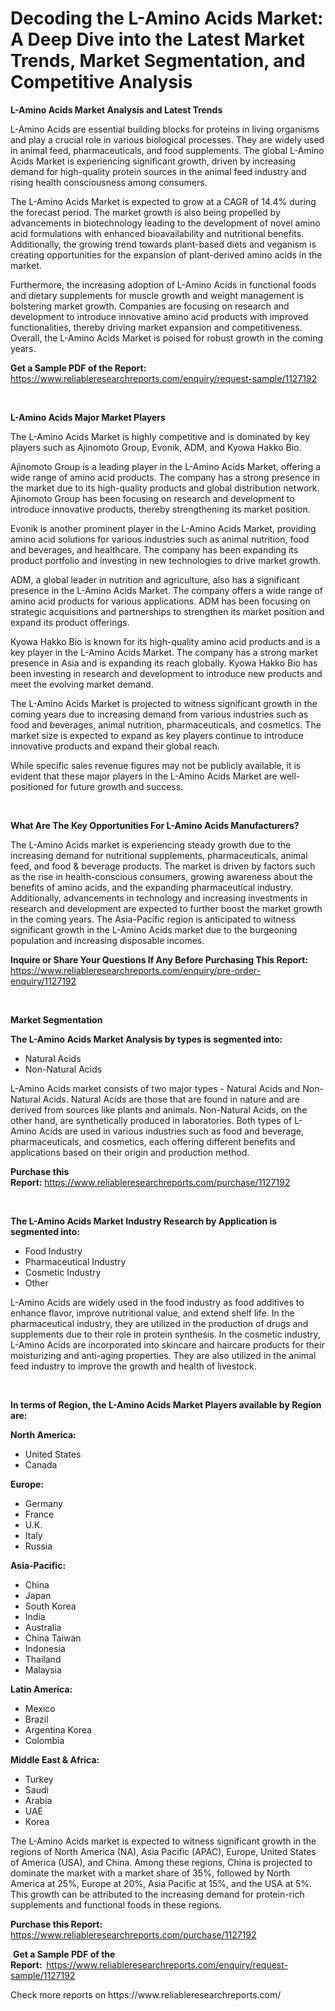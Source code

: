 <p><h1>Decoding the L-Amino Acids Market: A Deep Dive into the Latest Market Trends, Market Segmentation, and Competitive Analysis</h1></p><p><strong>L-Amino Acids Market Analysis and Latest Trends</strong></p>
<p><p>L-Amino Acids are essential building blocks for proteins in living organisms and play a crucial role in various biological processes. They are widely used in animal feed, pharmaceuticals, and food supplements. The global L-Amino Acids Market is experiencing significant growth, driven by increasing demand for high-quality protein sources in the animal feed industry and rising health consciousness among consumers.</p><p>The L-Amino Acids Market is expected to grow at a CAGR of 14.4% during the forecast period. The market growth is also being propelled by advancements in biotechnology leading to the development of novel amino acid formulations with enhanced bioavailability and nutritional benefits. Additionally, the growing trend towards plant-based diets and veganism is creating opportunities for the expansion of plant-derived amino acids in the market.</p><p>Furthermore, the increasing adoption of L-Amino Acids in functional foods and dietary supplements for muscle growth and weight management is bolstering market growth. Companies are focusing on research and development to introduce innovative amino acid products with improved functionalities, thereby driving market expansion and competitiveness. Overall, the L-Amino Acids Market is poised for robust growth in the coming years.</p></p>
<p><strong>Get a Sample PDF of the Report:&nbsp;</strong> <a href="https://www.reliableresearchreports.com/enquiry/request-sample/1127192">https://www.reliableresearchreports.com/enquiry/request-sample/1127192</a></p>
<p>&nbsp;</p>
<p><strong>L-Amino Acids Major Market Players</strong></p>
<p><p>The L-Amino Acids Market is highly competitive and is dominated by key players such as Ajinomoto Group, Evonik, ADM, and Kyowa Hakko Bio. </p><p>Ajinomoto Group is a leading player in the L-Amino Acids Market, offering a wide range of amino acid products. The company has a strong presence in the market due to its high-quality products and global distribution network. Ajinomoto Group has been focusing on research and development to introduce innovative products, thereby strengthening its market position.</p><p>Evonik is another prominent player in the L-Amino Acids Market, providing amino acid solutions for various industries such as animal nutrition, food and beverages, and healthcare. The company has been expanding its product portfolio and investing in new technologies to drive market growth.</p><p>ADM, a global leader in nutrition and agriculture, also has a significant presence in the L-Amino Acids Market. The company offers a wide range of amino acid products for various applications. ADM has been focusing on strategic acquisitions and partnerships to strengthen its market position and expand its product offerings.</p><p>Kyowa Hakko Bio is known for its high-quality amino acid products and is a key player in the L-Amino Acids Market. The company has a strong market presence in Asia and is expanding its reach globally. Kyowa Hakko Bio has been investing in research and development to introduce new products and meet the evolving market demand.</p><p>The L-Amino Acids Market is projected to witness significant growth in the coming years due to increasing demand from various industries such as food and beverages, animal nutrition, pharmaceuticals, and cosmetics. The market size is expected to expand as key players continue to introduce innovative products and expand their global reach.</p><p>While specific sales revenue figures may not be publicly available, it is evident that these major players in the L-Amino Acids Market are well-positioned for future growth and success.</p></p>
<p>&nbsp;</p>
<p><strong>What Are The Key Opportunities For L-Amino Acids Manufacturers?</strong></p>
<p><p>The L-Amino Acids market is experiencing steady growth due to the increasing demand for nutritional supplements, pharmaceuticals, animal feed, and food & beverage products. The market is driven by factors such as the rise in health-conscious consumers, growing awareness about the benefits of amino acids, and the expanding pharmaceutical industry. Additionally, advancements in technology and increasing investments in research and development are expected to further boost the market growth in the coming years. The Asia-Pacific region is anticipated to witness significant growth in the L-Amino Acids market due to the burgeoning population and increasing disposable incomes.</p></p>
<p><strong>Inquire or Share Your Questions If Any Before Purchasing This Report:</strong> <a href="https://www.reliableresearchreports.com/enquiry/pre-order-enquiry/1127192">https://www.reliableresearchreports.com/enquiry/pre-order-enquiry/1127192</a></p>
<p>&nbsp;</p>
<p><strong>Market Segmentation</strong></p>
<p><strong>The L-Amino Acids Market Analysis by types is segmented into:</strong></p>
<p><ul><li>Natural Acids</li><li>Non-Natural Acids</li></ul></p>
<p><p>L-Amino Acids market consists of two major types - Natural Acids and Non-Natural Acids. Natural Acids are those that are found in nature and are derived from sources like plants and animals. Non-Natural Acids, on the other hand, are synthetically produced in laboratories. Both types of L-Amino Acids are used in various industries such as food and beverage, pharmaceuticals, and cosmetics, each offering different benefits and applications based on their origin and production method.</p></p>
<p><strong>Purchase this Report:&nbsp;</strong><a href="https://www.reliableresearchreports.com/purchase/1127192">https://www.reliableresearchreports.com/purchase/1127192</a></p>
<p>&nbsp;</p>
<p><strong>The L-Amino Acids Market Industry Research by Application is segmented into:</strong></p>
<p><ul><li>Food Industry</li><li>Pharmaceutical Industry</li><li>Cosmetic Industry</li><li>Other</li></ul></p>
<p><p>L-Amino Acids are widely used in the food industry as food additives to enhance flavor, improve nutritional value, and extend shelf life. In the pharmaceutical industry, they are utilized in the production of drugs and supplements due to their role in protein synthesis. In the cosmetic industry, L-Amino Acids are incorporated into skincare and haircare products for their moisturizing and anti-aging properties. They are also utilized in the animal feed industry to improve the growth and health of livestock.</p></p>
<p>&nbsp;</p>
<p><strong>In terms of Region, the L-Amino Acids Market Players available by Region are:</strong></p>
<p>
    <p> <strong> North America: </strong>
        <ul>
            <li>United States</li>
            <li>Canada</li>
        </ul>
        </p> 
    <p> <strong> Europe: </strong>
        <ul>
            <li>Germany</li>
            <li>France</li>
            <li>U.K.</li>
            <li>Italy</li>
            <li>Russia</li>
        </ul>
        </p> 
    <p> <strong> Asia-Pacific: </strong>
        <ul>
            <li>China</li>
            <li>Japan</li>
            <li>South Korea</li>
            <li>India</li>
            <li>Australia</li>
            <li>China Taiwan</li>
            <li>Indonesia</li>
            <li>Thailand</li>
            <li>Malaysia</li>
        </ul>
        </p> 
    <p> <strong> Latin America: </strong>
        <ul>
            <li>Mexico</li>
            <li>Brazil</li>
            <li>Argentina Korea</li>
            <li>Colombia</li>
        </ul>
        </p> 
    <p> <strong> Middle East & Africa: </strong>
        <ul>
            <li>Turkey</li>
            <li>Saudi</li>
            <li>Arabia</li>
            <li>UAE</li>
            <li>Korea</li>
        </ul>
    </p>
    </p>
<p><p>The L-Amino Acids market is expected to witness significant growth in the regions of North America (NA), Asia Pacific (APAC), Europe, United States of America (USA), and China. Among these regions, China is projected to dominate the market with a market share of 35%, followed by North America at 25%, Europe at 20%, Asia Pacific at 15%, and the USA at 5%. This growth can be attributed to the increasing demand for protein-rich supplements and functional foods in these regions.</p></p>
<p><strong>Purchase this Report: </strong><a href="https://www.reliableresearchreports.com/purchase/1127192">https://www.reliableresearchreports.com/purchase/1127192</a></p>
<p>&nbsp;<strong>Get a Sample PDF of the Report:&nbsp;&nbsp;</strong><a href="https://www.reliableresearchreports.com/enquiry/request-sample/1127192">https://www.reliableresearchreports.com/enquiry/request-sample/1127192</a></p>
<p><strong></strong></p>
<p>Check more reports on https://www.reliableresearchreports.com/</p>